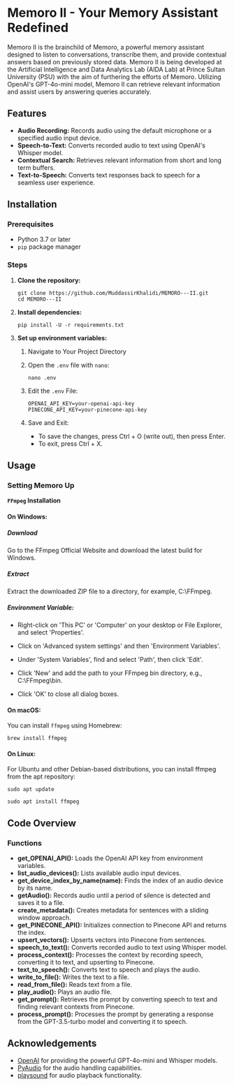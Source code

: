 # Memoro II - Your Memory Assistant Redefined

Memoro II is the brainchild of Memoro, a powerful memory assistant designed to listen to conversations, transcribe them, and provide contextual answers based on previously stored data. 
Memoro II is being developed at the Artificial Intelligence and Data Analytics Lab (AIDA Lab) at Prince Sultan University (PSU) with the aim of furthering the efforts of Memoro. Utilizing OpenAI's GPT-4o-mini model, Memoro II can retrieve relevant information and assist users by answering queries accurately.

## Features

- **Audio Recording:** Records audio using the default microphone or a specified audio input device.
- **Speech-to-Text:** Converts recorded audio to text using OpenAI's Whisper model.
- **Contextual Search:** Retrieves relevant information from short and long term buffers.
- **Text-to-Speech:** Converts text responses back to speech for a seamless user experience.

## Installation

### Prerequisites

- Python 3.7 or later
- `pip` package manager

### Steps

1. **Clone the repository:**

   ```
   git clone https://github.com/MuddassirKhalidi/MEMORO---II.git
   cd MEMORO---II
   ```

2. **Install dependencies:**

   `pip install -U -r requirements.txt `

3. **Set up environment variables:**

   1. Navigate to Your Project Directory
   2. Open the `.env` file with `nano`:

      `nano .env`
   4. Edit the `.env` File:
      ```
      OPENAI_API_KEY=your-openai-api-key
      PINECONE_API_KEY=your-pinecone-api-key
      ```
   5. Save and Exit:
      - To save the changes, press Ctrl + O (write out), then press Enter.
      - To exit, press Ctrl + X.

## Usage
### Setting Memoro Up

**`FFmpeg` Installation**

#### On Windows:

##### Download
Go to the FFmpeg Official Website and download the latest build for Windows.

##### Extract
Extract the downloaded ZIP file to a directory, for example, C:\FFmpeg.

##### Environment Variable:
- Right-click on 'This PC' or 'Computer' on your desktop or File Explorer, and select 'Properties'.

- Click on 'Advanced system settings' and then 'Environment Variables'.

- Under 'System Variables', find and select 'Path', then click 'Edit'.

- Click 'New' and add the path to your FFmpeg bin directory, e.g., C:\FFmpeg\bin.

- Click 'OK' to close all dialog boxes.

#### On macOS:

You can install `ffmpeg` using Homebrew:

`brew install ffmpeg`

#### On Linux:
For Ubuntu and other Debian-based distributions, you can install ffmpeg from the apt repository:

`sudo apt update`

`sudo apt install ffmpeg`

## Code Overview

### Functions

- **get_OPENAI_API():** Loads the OpenAI API key from environment variables.
- **list_audio_devices():** Lists available audio input devices.
- **get_device_index_by_name(name):** Finds the index of an audio device by its name.
- **getAudio():** Records audio until a period of silence is detected and saves it to a file.
- **create_metadata():** Creates metadata for sentences with a sliding window approach.
- **get_PINECONE_API():** Initializes connection to Pinecone API and returns the index.
- **upsert_vectors():** Upserts vectors into Pinecone from sentences.
- **speech_to_text():** Converts recorded audio to text using Whisper model.
- **process_context():** Processes the context by recording speech, converting it to text, and upserting to Pinecone.
- **text_to_speech():** Converts text to speech and plays the audio.
- **write_to_file():** Writes the text to a file.
- **read_from_file():** Reads text from a file.
- **play_audio():** Plays an audio file.
- **get_prompt():** Retrieves the prompt by converting speech to text and finding relevant contexts from Pinecone.
- **process_prompt():** Processes the prompt by generating a response from the GPT-3.5-turbo model and converting it to speech.


## Acknowledgements

- [OpenAI](https://www.openai.com) for providing the powerful GPT-4o-mini and Whisper models.
- [PyAudio](https://people.csail.mit.edu/hubert/pyaudio/) for the audio handling capabilities.
- [playsound](https://github.com/TaylorSMarks/playsound) for audio playback functionality.
